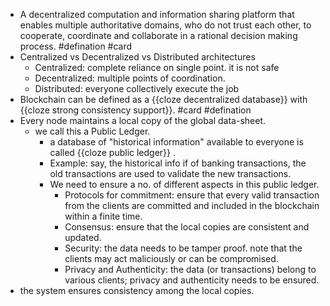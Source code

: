 - A decentralized computation and information sharing platform that enables multiple authoritative domains, who do not trust each other, to cooperate, coordinate and collaborate in a rational decision making process. #defination #card
- Centralized vs Decentralized vs Distributed architectures
	- Centralized: complete reliance on single point. it is not safe
	- Decentralized: multiple points of coordination.
	- Distributed: everyone collectively execute the job
- Blockchain can be defined as a {{cloze decentralized database}}  with {{cloze strong consistency support}}. #card #defination
- Every node maintains a local copy of the global data-sheet.
	- we call this a Public Ledger.
		- a database of "historical information" available to everyone is called {{cloze public ledger}} .
		- Example: say, the historical info if of banking transactions, the old transactions are used to validate the new transactions.
		- We need to ensure a no. of different aspects in this public ledger.
			- Protocols for commitment: ensure that every valid transaction from the clients are committed and included in the blockchain within a finite time.
			- Consensus: ensure that the local copies are consistent and updated.
			- Security: the data needs to be tamper proof. note that the clients may act maliciously or can be compromised.
			- Privacy and Authenticity: the data (or transactions) belong to various clients; privacy and authenticity needs to be ensured.
- the system ensures consistency among the local copies.